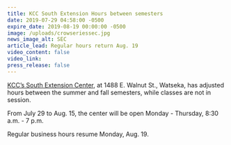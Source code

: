 ```yaml
---
title: KCC South Extension Hours between semesters
date: 2019-07-29 04:58:00 -0500
expire_date: 2019-08-19 00:00:00 -0500
image: /uploads/crowseriessec.jpg
news_image_alt: SEC
article_lead: Regular hours return Aug. 19
video_content: false
video_link:
press_release: false
---
```


[KCC’s South Extension Center](http://www.kcc.edu/Community/Collegeinfo/collegelocations/sec/Pages/default.aspx), at 1488 E. Walnut St., Watseka, has adjusted hours between the summer and fall semesters, while classes are not in session.

From July 29 to Aug. 15, the center will be open Monday - Thursday, 8:30 a.m. - 7 p.m.

Regular business hours resume Monday, Aug. 19.